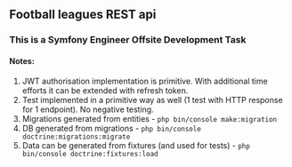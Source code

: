 ## Football leagues REST api

### This is a Symfony Engineer Offsite Development Task
#### Notes:
1) JWT authorisation implementation is primitive. With additional time efforts it can be extended with refresh token.
2) Test implemented in a primitive way as well (1 test with HTTP response for 1 endpoint). No negative testing.
3) Migrations generated from entities - `php bin/console make:migration`
4) DB generated from migrations - `php bin/console doctrine:migrations:migrate`
5) Data can be generated from fixtures (and used for tests) - `php bin/console doctrine:fixtures:load`

